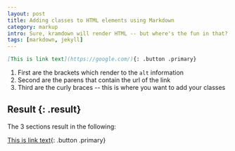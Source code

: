 ```yaml
---
layout: post
title: Adding classes to HTML elements using Markdown
category: markup
intro: Sure, kramdown will render HTML -- but where's the fun in that?
tags: [markdown, jekyll]
---
```


```markdown
[This is link text](https://google.com/){: .button .primary}
```

1.  First are the brackets which render to the `alt` information
1.  Second are the parens that contain the url of the link
1.  Third are the curly braces -- this is where you want to add your classes

## Result {: .result}
The 3 sections result in the following:

[This is link text](https://google.com/){: .button .primary}
